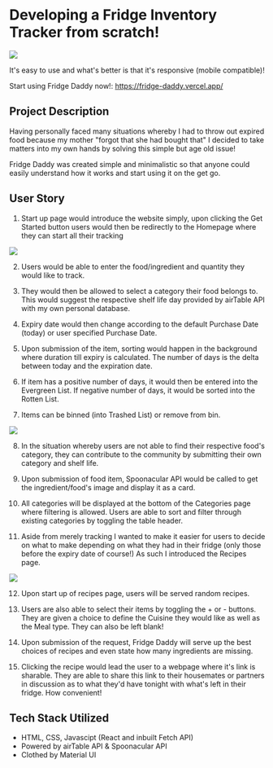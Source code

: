 # Developing a Fridge Inventory Tracker from scratch!

![](https://github.com/faithyeenxin/fridge-daddy-final/blob/main/public/images/fridge-daddy-mockup.png)

It's easy to use and what's better is that it's responsive (mobile compatible)!

Start using Fridge Daddy now!: https://fridge-daddy.vercel.app/

## Project Description

Having personally faced many situations whereby I had to throw out expired food because my mother "forgot that she had bought that" I decided to take matters into my own hands by solving this simple but age old issue!

Fridge Daddy was created simple and minimalistic so that anyone could easily understand how it works and start using it on the get go.

## User Story

1. Start up page would introduce the website simply, upon clicking the Get Started button users would then be redirectly to the Homepage where they can start all their tracking

![](https://github.com/faithyeenxin/fridge-daddy-final/blob/main/public/images/keepfoodtabs.gif)

2. Users would be able to enter the food/ingredient and quantity they would like to track.

3. They would then be allowed to select a category their food belongs to. This would suggest the respective shelf life day provided by airTable API with my own personal database.

4. Expiry date would then change according to the default Purchase Date (today) or user specified Purchase Date.

5. Upon submission of the item, sorting would happen in the background where duration till expiry is calculated. The number of days is the delta between today and the expiration date.

6. If item has a positive number of days, it would then be entered into the Evergreen List. If negative number of days, it would be sorted into the Rotten List.

7. Items can be binned (into Trashed List) or remove from bin.

![](https://github.com/faithyeenxin/fridge-daddy-final/blob/main/public/images/addcategory.gif)

8. In the situation whereby users are not able to find their respective food's category, they can contribute to the community by submitting their own category and shelf life.

9. Upon submission of food item, Spoonacular API would be called to get the ingredient/food's image and display it as a card.

10. All categories will be displayed at the bottom of the Categories page where filtering is allowed. Users are able to sort and filter through existing categories by toggling the table header.

11. Aside from merely tracking I wanted to make it easier for users to decide on what to make depending on what they had in their fridge (only those before the expiry date of course!) As such I introduced the Recipes page.

![](https://github.com/faithyeenxin/fridge-daddy-final/blob/main/public/images/recipes.gif)

12. Upon start up of recipes page, users will be served random recipes.

13. Users are also able to select their items by toggling the + or - buttons. They are given a choice to define the Cuisine they would like as well as the Meal type. They can also be left blank!

14. Upon submission of the request, Fridge Daddy will serve up the best choices of recipes and even state how many ingredients are missing.

15. Clicking the recipe would lead the user to a webpage where it's link is sharable. They are able to share this link to their housemates or partners in discussion as to what they'd have tonight with what's left in their fridge. How convenient!

## Tech Stack Utilized

- HTML, CSS, Javascipt (React and inbuilt Fetch API)
- Powered by airTable API & Spoonacular API
- Clothed by Material UI
